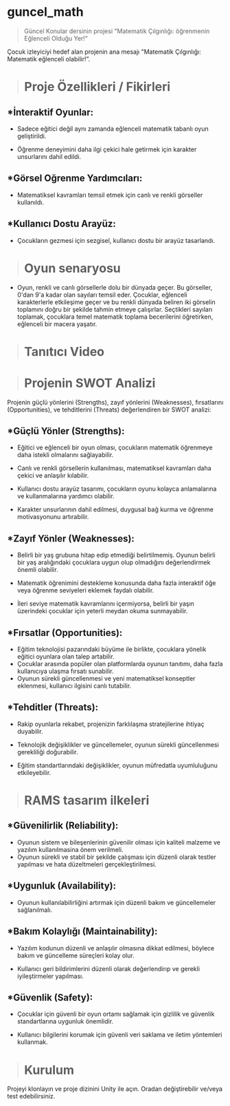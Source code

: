 # guncel_math
> Güncel Konular dersinin projesi
> "Matematik Çılgınlığı: öğrenmenin Eğlenceli Olduğu Yer!”

Çocuk izleyiciyi hedef alan projenin ana mesajı "Matematik Çılgınlığı: Matematik eğlenceli olabilir!”.
> # Proje Özellikleri / Fikirleri

## *İnteraktif Oyunlar:

 - Sadece eğitici değil aynı zamanda eğlenceli matematik tabanlı oyun geliştirildi.

 - Öğrenme deneyimini daha ilgi çekici hale getirmek için karakter unsurlarını dahil edildi.

## *Görsel Oğrenme Yardımcıları:

 - Matematiksel kavramları temsil etmek için canlı ve renkli görseller kullanıldı.

## *Kullanıcı Dostu Arayüz:

 - Çocukların gezmesi için sezgisel, kullanıcı dostu bir arayüz tasarlandı.


> # Oyun senaryosu

- Oyun, renkli ve canlı görsellerle dolu bir dünyada geçer. Bu görseller, 0'dan 9'a kadar olan sayıları temsil eder. Çocuklar, eğlenceli karakterlerle etkileşime geçer ve bu renkli dünyada beliren iki görselin toplamını doğru bir şekilde tahmin etmeye çalışırlar. Seçtikleri sayıları toplamak, çocuklara temel matematik toplama becerilerini öğretirken, eğlenceli bir macera yaşatır.


> # Tanıtıcı Video


> # Projenin SWOT Analizi

Projenin güçlü yönlerini (Strengths), zayıf yönlerini (Weaknesses), fırsatlarını (Opportunities), ve tehditlerini (Threats) değerlendiren bir SWOT analizi:

## *Güçlü Yönler (Strengths):

- Eğitici ve eğlenceli bir oyun olması, çocukların matematik öğrenmeye daha istekli olmalarını sağlayabilir.
  
- Canlı ve renkli görsellerin kullanılması, matematiksel kavramları daha çekici ve anlaşılır kılabilir.
  
- Kullanıcı dostu arayüz tasarımı, çocukların oyunu kolayca anlamalarına ve kullanmalarına yardımcı olabilir.
  
- Karakter unsurlarının dahil edilmesi, duygusal bağ kurma ve öğrenme motivasyonunu artırabilir.
  
## *Zayıf Yönler (Weaknesses):

- Belirli bir yaş grubuna hitap edip etmediği belirtilmemiş. Oyunun belirli bir yaş aralığındaki çocuklara uygun olup olmadığını değerlendirmek önemli olabilir.
  
- Matematik öğrenimini destekleme konusunda daha fazla interaktif öğe veya öğrenme seviyeleri eklemek faydalı olabilir.
  
- İleri seviye matematik kavramlarını içermiyorsa, belirli bir yaşın üzerindeki çocuklar için yeterli meydan okuma sunmayabilir.
  
## *Fırsatlar (Opportunities):

- Eğitim teknolojisi pazarındaki büyüme ile birlikte, çocuklara yönelik eğitici oyunlara olan talep artabilir.
- Çocuklar arasında popüler olan platformlarda oyunun tanıtımı, daha fazla kullanıcıya ulaşma fırsatı sunabilir.
- Oyunun sürekli güncellenmesi ve yeni matematiksel konseptler eklenmesi, kullanıcı ilgisini canlı tutabilir.

## *Tehditler (Threats):

- Rakip oyunlarla rekabet, projenizin farklılaşma stratejilerine ihtiyaç duyabilir.
  
- Teknolojik değişiklikler ve güncellemeler, oyunun sürekli güncellenmesi gerekliliği doğurabilir.
  
- Eğitim standartlarındaki değişiklikler, oyunun müfredatla uyumluluğunu etkileyebilir.

> # RAMS tasarım ilkeleri

## *Güvenilirlik (Reliability):

- Oyunun sistem ve bileşenlerinin güvenilir olması için kaliteli malzeme ve yazılım kullanılmasina  önem verilmeli.
- Oyunun sürekli ve stabil bir şekilde çalışması için düzenli olarak testler yapılması ve hata düzeltmeleri gerçekleştirilmesi.
  
## *Uygunluk (Availability):

- Oyunun kullanılabilirliğini artırmak için düzenli bakım ve güncellemeler sağlanılmalı.

## *Bakım Kolaylığı (Maintainability):

- Yazılım kodunun düzenli ve anlaşılır olmasına dikkat edilmesi, böylece bakım ve güncelleme süreçleri kolay olur.
  
- Kullanıcı geri bildirimlerini düzenli olarak değerlendirıp ve gerekli iyileştirmeler yapılması.
  
## *Güvenlik (Safety):

- Çocuklar için güvenli bir oyun ortamı sağlamak için gizlilik ve güvenlik standartlarına uygunluk önemlidir.
  
- Kullanıcı bilgilerini korumak için güvenli veri saklama ve iletim yöntemleri kullanmak.

> # Kurulum

Projeyi klonlayın ve proje dizinini Unity ile açın. Oradan değiştirebilir ve/veya test edebilirsiniz.
